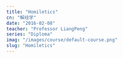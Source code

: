 ```yaml
---
title: "Homiletics"
cn: "解经学"
date: "2016-02-08"
teacher: "Professor LiangPeng"
series: "Diploma"
imag: "/images/course/default-course.png"
slug: "Homiletics"
---
```

